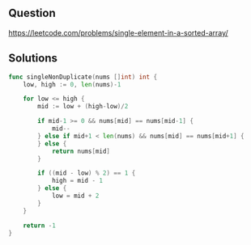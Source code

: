 ## Question

https://leetcode.com/problems/single-element-in-a-sorted-array/

## Solutions

```go
func singleNonDuplicate(nums []int) int {
	low, high := 0, len(nums)-1

	for low <= high {
		mid := low + (high-low)/2

		if mid-1 >= 0 && nums[mid] == nums[mid-1] {
			mid--
		} else if mid+1 < len(nums) && nums[mid] == nums[mid+1] {
		} else {
			return nums[mid]
		}

		if ((mid - low) % 2) == 1 {
			high = mid - 1
		} else {
			low = mid + 2
		}
	}

	return -1
}
```
